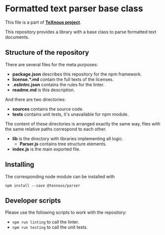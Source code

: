 # Formatted text parser base class
This file is a part of [**TeXnous project**](http://texnous.org).

This repository provides a library with a base class to parse formatted text documents.

## Structure of the repository
There are several files for the meta purposes:

- **package.json** describes this repository for the npm framework.
- **license.\*.md** contain the full texts of the licenses.
- **.eslintrc.json** contains the rules for the linter.
- **readme.md** is this description.

And there are two directories:

- **sources** contains the source code.
- **tests** contains unit tests, it's unavailable for npm module.

The content of these directories is arranged exactly the same way, files with the same relative paths correspond to each other.

- **lib** is the directory with libraries implementing all logic.
	- **Parser.js** contains tree structure elements.
- **index.js** is the main exported file.

## Installing
The corresponding node module can be installed with

```npm install --save @texnous/parser```

## Developer scripts
Please use the following scripts to work with the repository:

- ```npm run linting``` to call the linter.
- ```npm run testing``` to call the unit tests.
